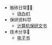 * 搬砖日常🧑‍💻
  * [待办#1](/daily/1.md)
  <!-- * [二叉树的层序遍历](/ProjectDocs/二叉树的层序遍历.md)
  * [二叉树LCA](/ProjectDocs/二叉树最近公共祖先.md)
  * [二叉树锯齿遍历](/ProjectDocs/二叉树锯齿遍历.md)
  * [删除倒数第n个结点](/ProjectDocs/删除链表的倒数第n个结点.md) -->
* 保研资料😈
  * [计算机保研文书](/data/保研话术.md)
* 技术分享🤖
  * [电子书](/share/互联网电子书及面试.md)